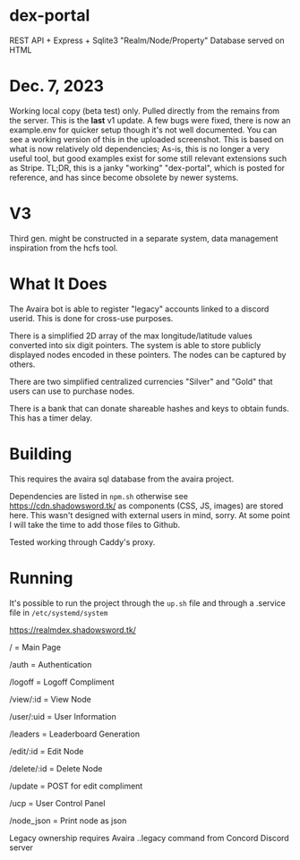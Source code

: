# dex-portal
REST API + Express + Sqlite3 "Realm/Node/Property" Database served on HTML

# Dec. 7, 2023
Working local copy (beta test) only. Pulled directly from the remains from the server. This is the **last** v1 update. A few bugs were fixed, there is now an example.env for quicker setup though it's not well documented. You can see a working version of this in the uploaded screenshot. This is based on what is now relatively old dependencies; As-is, this is no longer a very useful tool, but good examples exist for some still relevant extensions such as Stripe. TL;DR, this is a janky "working" "dex-portal", which is posted for reference, and has since become obsolete by newer systems.

# V3
Third gen. might be constructed in a separate system, data management inspiration from the hcfs tool.

# What It Does
The Avaira bot is able to register "legacy" accounts linked to a discord userid. This is done for cross-use purposes.

There is a simplified 2D array of the max longitude/latitude values converted into six digit pointers.
The system is able to store publicly displayed nodes encoded in these pointers. The nodes can be captured by others.

There are two simplified centralized currencies "Silver" and "Gold" that users can use to purchase nodes.

There is a bank that can donate shareable hashes and keys to obtain funds. This has a timer delay.

# Building
This requires the avaira sql database from the avaira project.

Dependencies are listed in `npm.sh` otherwise see https://cdn.shadowsword.tk/ as components (CSS, JS, images) are stored here. This wasn't designed with external users in mind, sorry. At some point I will take the time to add those files to Github.

Tested working through Caddy's proxy.

# Running
It's possible to run the project through the `up.sh` file and through a .service file in `/etc/systemd/system`

https://realmdex.shadowsword.tk/

/ = Main Page

/auth = Authentication

/logoff = Logoff Compliment

/view/:id = View Node

/user/:uid = User Information

/leaders = Leaderboard Generation

/edit/:id = Edit Node

/delete/:id = Delete Node

/update = POST for edit compliment

/ucp = User Control Panel

/node_json = Print node as json

Legacy ownership requires Avaira ..legacy command from Concord Discord server
